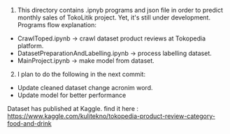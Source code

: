 1. This directory contains .ipnyb programs and json file in order to predict monthly sales of TokoLitik project. Yet, it's still under development. Programs flow explanation:
- CrawlToped.ipynb -> crawl dataset product reviews at Tokopedia platform.
- DatasetPreparationAndLabelling.ipynb -> process labelling dataset.
- MainProject.ipynb -> make model from dataset.

2. I plan to do the following in the next commit:
- Update cleaned dataset change acronim word.
- Update model for better performance

Dataset has published at Kaggle. find it here : https://www.kaggle.com/kulitekno/tokopedia-product-review-category-food-and-drink
